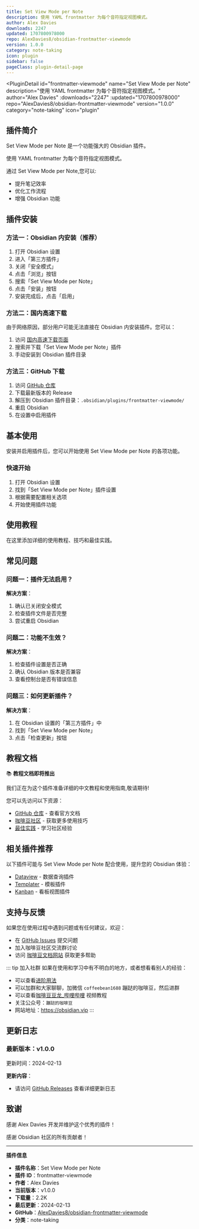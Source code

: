 ```yaml
---
title: Set View Mode per Note
description: 使用 YAML frontmatter 为每个音符指定视图模式。
author: Alex Davies
downloads: 2247
updated: 1707800978000
repo: AlexDavies8/obsidian-frontmatter-viewmode
version: 1.0.0
category: note-taking
icon: plugin
sidebar: false
pageClass: plugin-detail-page
---
```


<PluginDetail
  id="frontmatter-viewmode"
  name="Set View Mode per Note"
  description="使用 YAML frontmatter 为每个音符指定视图模式。"
  author="Alex Davies"
  :downloads="2247"
  :updated="1707800978000"
  repo="AlexDavies8/obsidian-frontmatter-viewmode"
  version="1.0.0"
  category="note-taking"
  icon="plugin"
>

<!-- AUTO_GENERATED_START -->
## 插件简介

Set View Mode per Note 是一个功能强大的 Obsidian 插件。

使用 YAML frontmatter 为每个音符指定视图模式。

通过 Set View Mode per Note,您可以:

- 提升笔记效率
- 优化工作流程
- 增强 Obsidian 功能

<!-- AUTO_GENERATED_END -->

<!-- AUTO_GENERATED_START -->
## 插件安装

### 方法一：Obsidian 内安装（推荐）

1. 打开 Obsidian 设置
2. 进入「第三方插件」
3. 关闭「安全模式」
4. 点击「浏览」按钮
5. 搜索「Set View Mode per Note」
6. 点击「安装」按钮
7. 安装完成后，点击「启用」

### 方法二：国内高速下载

由于网络原因，部分用户可能无法直接在 Obsidian 内安装插件。您可以：

1. 访问 [国内高速下载页面](/zh/documentation/obsidian-plugins-download.html)
2. 搜索并下载「Set View Mode per Note」插件
3. 手动安装到 Obsidian 插件目录

### 方法三：GitHub 下载

1. 访问 [GitHub 仓库](https://github.com/AlexDavies8/obsidian-frontmatter-viewmode)
2. 下载最新版本的 Release
3. 解压到 Obsidian 插件目录：`.obsidian/plugins/frontmatter-viewmode/`
4. 重启 Obsidian
5. 在设置中启用插件

## 基本使用

安装并启用插件后，您可以开始使用 Set View Mode per Note 的各项功能。

### 快速开始

1. 打开 Obsidian 设置
2. 找到「Set View Mode per Note」插件设置
3. 根据需要配置相关选项
4. 开始使用插件功能

<!-- AUTO_GENERATED_END -->

<!-- CUSTOM_CONTENT_START:tutorial -->
## 使用教程

在这里添加详细的使用教程、技巧和最佳实践。

<!-- CUSTOM_CONTENT_END:tutorial -->

<!-- SHARED_CONTENT_START -->
## 常见问题

### 问题一：插件无法启用？

**解决方案**：
1. 确认已关闭安全模式
2. 检查插件文件是否完整
3. 尝试重启 Obsidian

### 问题二：功能不生效？

**解决方案**：
1. 检查插件设置是否正确
2. 确认 Obsidian 版本是否兼容
3. 查看控制台是否有错误信息

### 问题三：如何更新插件？

**解决方案**：
1. 在 Obsidian 设置的「第三方插件」中
2. 找到「Set View Mode per Note」
3. 点击「检查更新」按钮

## 教程文档

📚 **教程文档即将推出**

我们正在为这个插件准备详细的中文教程和使用指南,敬请期待!

您可以先访问以下资源：
- [GitHub 仓库](https://github.com/AlexDavies8/obsidian-frontmatter-viewmode) - 查看官方文档
- [咖啡豆社区](/zh/bases/) - 获取更多使用技巧
- [最佳实践](/zh/best-practices/) - 学习社区经验

## 相关插件推荐

以下插件可能与 Set View Mode per Note 配合使用，提升您的 Obsidian 体验：

- [Dataview](/zh/plugins/dataview.html) - 数据查询插件
- [Templater](/zh/plugins/templater-obsidian.html) - 模板插件
- [Kanban](/zh/plugins/obsidian-kanban.html) - 看板视图插件

## 支持与反馈

如果您在使用过程中遇到问题或有任何建议，欢迎：

- 在 [GitHub Issues](https://github.com/AlexDavies8/obsidian-frontmatter-viewmode/issues) 提交问题
- 加入咖啡豆社区交流群讨论
- 访问 [咖啡豆文档网站](https://obsidian.vip) 获取更多帮助

::: tip 加入社群
如果在使用和学习中有不明白的地方，或者想看看别人的经验：
- 可以查看[进阶用法](/zh/advanced)
- 可以加群和大家聊聊，加微信 `coffeebean1688` 蹦跶的咖啡豆，然后进群
- 可以查看[咖啡豆豆龙_哔哩哔哩](https://space.bilibili.com/618777356) 视频教程
- 关注公众号：`蹦跶的咖啡豆`
- 网站地址：https://obsidian.vip
:::
<!-- SHARED_CONTENT_END -->

<!-- AUTO_GENERATED_START -->
## 更新日志

### 最新版本：v1.0.0

更新时间：2024-02-13

**更新内容**：
- 请访问 [GitHub Releases](https://github.com/AlexDavies8/obsidian-frontmatter-viewmode/releases) 查看详细更新日志

## 致谢

感谢 Alex Davies 开发并维护这个优秀的插件！

感谢 Obsidian 社区的所有贡献者！

---

**插件信息**
- **插件名称**：Set View Mode per Note
- **插件 ID**：frontmatter-viewmode
- **作者**：Alex Davies
- **当前版本**：v1.0.0
- **下载量**：2.2K
- **最后更新**：2024-02-13
- **GitHub**：[AlexDavies8/obsidian-frontmatter-viewmode](https://github.com/AlexDavies8/obsidian-frontmatter-viewmode)
- **分类**：note-taking
<!-- AUTO_GENERATED_END -->

</PluginDetail>

